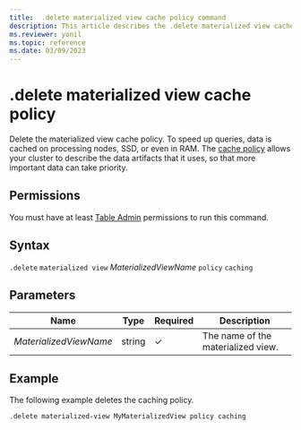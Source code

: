 ```yaml
---
title:  .delete materialized view cache policy command
description: This article describes the .delete materialized view cache policy command in Azure Data Explorer.
ms.reviewer: yonil
ms.topic: reference
ms.date: 03/09/2023
---
```

# .delete materialized view cache policy

Delete the materialized view cache policy. To speed up queries, data is cached on processing nodes, SSD, or even in RAM. The [cache policy](cachepolicy.md) allows your cluster to describe the data artifacts that it uses, so that more important data can take priority.

## Permissions

You must have at least [Table Admin](access-control/role-based-access-control.md) permissions to run this command.

## Syntax

`.delete` `materialized view` *MaterializedViewName* `policy` `caching`

## Parameters

|Name|Type|Required|Description|
|--|--|--|--|
|*MaterializedViewName*|string|&check;|The name of the materialized view.|

## Example

The following example deletes the caching policy.

```kusto
.delete materialized-view MyMaterializedView policy caching 
```
